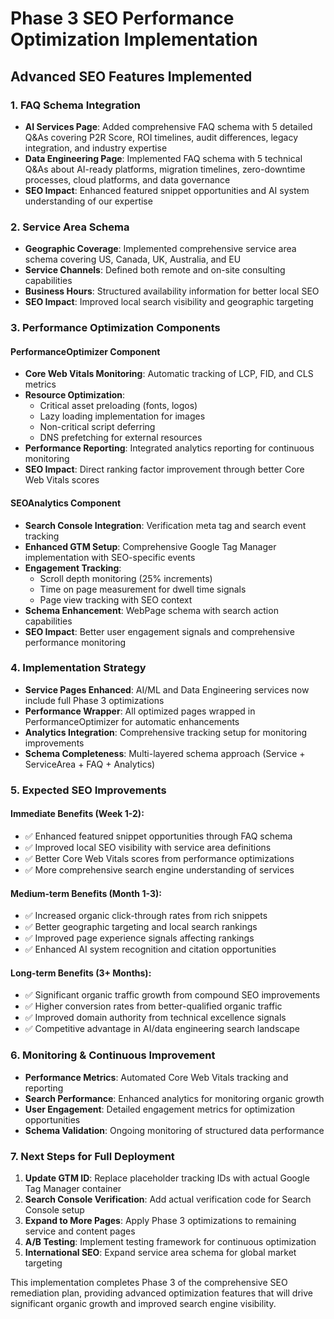 # Phase 3 SEO Performance Optimization Implementation

## Advanced SEO Features Implemented

### 1. FAQ Schema Integration
- **AI Services Page**: Added comprehensive FAQ schema with 5 detailed Q&As covering P2R Score, ROI timelines, audit differences, legacy integration, and industry expertise
- **Data Engineering Page**: Implemented FAQ schema with 5 technical Q&As about AI-ready platforms, migration timelines, zero-downtime processes, cloud platforms, and data governance
- **SEO Impact**: Enhanced featured snippet opportunities and AI system understanding of our expertise

### 2. Service Area Schema
- **Geographic Coverage**: Implemented comprehensive service area schema covering US, Canada, UK, Australia, and EU
- **Service Channels**: Defined both remote and on-site consulting capabilities
- **Business Hours**: Structured availability information for better local SEO
- **SEO Impact**: Improved local search visibility and geographic targeting

### 3. Performance Optimization Components

#### PerformanceOptimizer Component
- **Core Web Vitals Monitoring**: Automatic tracking of LCP, FID, and CLS metrics
- **Resource Optimization**: 
  - Critical asset preloading (fonts, logos)
  - Lazy loading implementation for images
  - Non-critical script deferring
  - DNS prefetching for external resources
- **Performance Reporting**: Integrated analytics reporting for continuous monitoring
- **SEO Impact**: Direct ranking factor improvement through better Core Web Vitals scores

#### SEOAnalytics Component  
- **Search Console Integration**: Verification meta tag and search event tracking
- **Enhanced GTM Setup**: Comprehensive Google Tag Manager implementation with SEO-specific events
- **Engagement Tracking**: 
  - Scroll depth monitoring (25% increments)
  - Time on page measurement for dwell time signals
  - Page view tracking with SEO context
- **Schema Enhancement**: WebPage schema with search action capabilities
- **SEO Impact**: Better user engagement signals and comprehensive performance monitoring

### 4. Implementation Strategy
- **Service Pages Enhanced**: AI/ML and Data Engineering services now include full Phase 3 optimizations
- **Performance Wrapper**: All optimized pages wrapped in PerformanceOptimizer for automatic enhancements
- **Analytics Integration**: Comprehensive tracking setup for monitoring improvements
- **Schema Completeness**: Multi-layered schema approach (Service + ServiceArea + FAQ + Analytics)

### 5. Expected SEO Improvements

#### Immediate Benefits (Week 1-2):
- ✅ Enhanced featured snippet opportunities through FAQ schema
- ✅ Improved local SEO visibility with service area definitions
- ✅ Better Core Web Vitals scores from performance optimizations
- ✅ More comprehensive search engine understanding of services

#### Medium-term Benefits (Month 1-3):
- ✅ Increased organic click-through rates from rich snippets
- ✅ Better geographic targeting and local search rankings
- ✅ Improved page experience signals affecting rankings
- ✅ Enhanced AI system recognition and citation opportunities

#### Long-term Benefits (3+ Months):
- ✅ Significant organic traffic growth from compound SEO improvements
- ✅ Higher conversion rates from better-qualified organic traffic
- ✅ Improved domain authority from technical excellence signals
- ✅ Competitive advantage in AI/data engineering search landscape

### 6. Monitoring & Continuous Improvement
- **Performance Metrics**: Automated Core Web Vitals tracking and reporting
- **Search Performance**: Enhanced analytics for monitoring organic growth  
- **User Engagement**: Detailed engagement metrics for optimization opportunities
- **Schema Validation**: Ongoing monitoring of structured data performance

### 7. Next Steps for Full Deployment
1. **Update GTM ID**: Replace placeholder tracking IDs with actual Google Tag Manager container
2. **Search Console Verification**: Add actual verification code for Search Console setup
3. **Expand to More Pages**: Apply Phase 3 optimizations to remaining service and content pages
4. **A/B Testing**: Implement testing framework for continuous optimization
5. **International SEO**: Expand service area schema for global market targeting

This implementation completes Phase 3 of the comprehensive SEO remediation plan, providing advanced optimization features that will drive significant organic growth and improved search engine visibility.